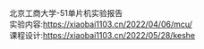 北京工商大学-51单片机实验报告<br>
实验内容:https://xiaobai1103.cn/2022/04/06/mcu/ <br>
课程设计:https://xiaobai1103.cn/2022/05/28/keshe
